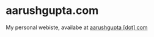 # aarushgupta.com

My personal webiste, availabe at [aarushgupta [dot] com](https://aarushgupta.com)
